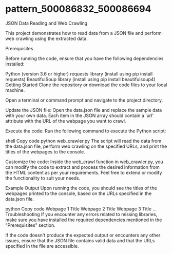 # pattern_500086832_500086694



JSON Data Reading and Web Crawling

This project demonstrates how to read data from a JSON file and perform web crawling using the extracted data.

Prerequisites

Before running the code, ensure that you have the following dependencies installed:

Python (version 3.6 or higher)
requests library (install using pip install requests)
BeautifulSoup library (install using pip install beautifulsoup4)
Getting Started
Clone the repository or download the code files to your local machine.

Open a terminal or command prompt and navigate to the project directory.

Update the JSON file: Open the data.json file and replace the sample data with your own data. Each item in the JSON array should contain a 'url' attribute with the URL of the webpage you want to crawl.

Execute the code: Run the following command to execute the Python script:

shell
Copy code
python web_crawler.py
The script will read the data from the data.json file, perform web crawling on the specified URLs, and print the titles of the webpages to the console.



Customize the code: Inside the web_crawl function in web_crawler.py, you can modify the code to extract and process the desired information from the HTML content as per your requirements. Feel free to extend or modify the functionality to suit your needs.

Example Output
Upon running the code, you should see the titles of the webpages printed to the console, based on the URLs specified in the data.json file.

python
Copy code
Webpage 1 Title
Webpage 2 Title
Webpage 3 Title
...
Troubleshooting
If you encounter any errors related to missing libraries, make sure you have installed the required dependencies mentioned in the "Prerequisites" section.

If the code doesn't produce the expected output or encounters any other issues, ensure that the JSON file contains valid data and that the URLs specified in the file are accessible.
